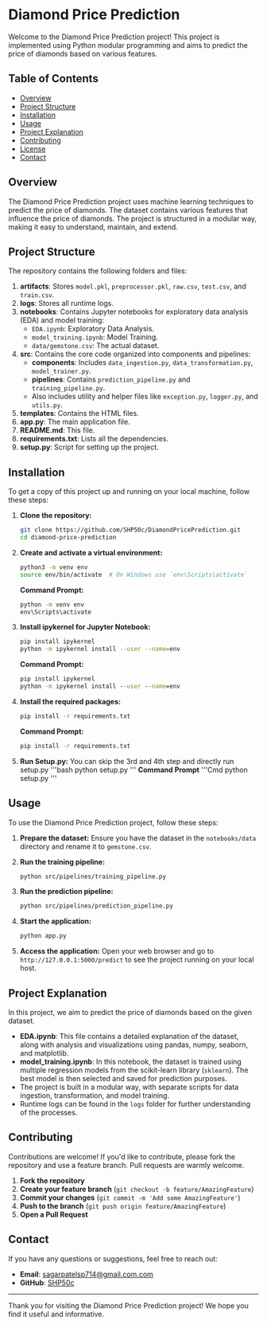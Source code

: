 # Diamond Price Prediction

Welcome to the Diamond Price Prediction project! This project is implemented using Python modular programming and aims to predict the price of diamonds based on various features.

## Table of Contents
- [Overview](#overview)
- [Project Structure](#project-structure)
- [Installation](#installation)
- [Usage](#usage)
- [Project Explanation](#project-explanation)
- [Contributing](#contributing)
- [License](#license)
- [Contact](#contact)

## Overview
The Diamond Price Prediction project uses machine learning techniques to predict the price of diamonds. The dataset contains various features that influence the price of diamonds. The project is structured in a modular way, making it easy to understand, maintain, and extend.

## Project Structure
The repository contains the following folders and files:
1. **artifacts**: Stores `model.pkl`, `preprocessor.pkl`, `raw.csv`, `test.csv`, and `train.csv`.
2. **logs**: Stores all runtime logs.
3. **notebooks**: Contains Jupyter notebooks for exploratory data analysis (EDA) and model training:
   - `EDA.ipynb`: Exploratory Data Analysis.
   - `model_training.ipynb`: Model Training.
   - `data/gemstone.csv`: The actual dataset.
4. **src**: Contains the core code organized into components and pipelines:
   - **components**: Includes `data_ingestion.py`, `data_transformation.py`, `model_trainer.py`.
   - **pipelines**: Contains `prediction_pipeline.py` and `training_pipeline.py`.
   - Also includes utility and helper files like `exception.py`, `logger.py`, and `utils.py`.
5. **templates**: Contains the HTML files.
6. **app.py**: The main application file.
7. **README.md**: This file.
8. **requirements.txt**: Lists all the dependencies.
9. **setup.py**: Script for setting up the project.

## Installation
To get a copy of this project up and running on your local machine, follow these steps:

1. **Clone the repository:**
    ```bash
    git clone https://github.com/SHP50c/DiamondPricePrediction.git
    cd diamond-price-prediction
    ```

2. **Create and activate a virtual environment:**
    ```bash
    python3 -m venv env
    source env/bin/activate  # On Windows use `env\Scripts\activate`
    ```

    **Command Prompt:**
    ```cmd
    python -m venv env
    env\Scripts\activate
    ```

3. **Install ipykernel for Jupyter Notebook:**
    ```bash
    pip install ipykernel
    python -m ipykernel install --user --name=env
    ```

    **Command Prompt:**
    ```cmd
    pip install ipykernel
    python -m ipykernel install --user --name=env
    ```

4. **Install the required packages:**
    ```bash
    pip install -r requirements.txt
    ```

    **Command Prompt:**
    ```cmd
    pip install -r requirements.txt
    ```

5. **Run Setup.py:**
    You can skip the 3rd and 4th step and directly run setup.py
    '''bash
    python setup.py
    '''
    **Command Prompt**
    '''Cmd
    python setup.py
    '''

## Usage
To use the Diamond Price Prediction project, follow these steps:

1. **Prepare the dataset:**
   Ensure you have the dataset in the `notebooks/data` directory and rename it to `gemstone.csv`.

2. **Run the training pipeline:**
    ```bash
    python src/pipelines/training_pipeline.py
    ```

3. **Run the prediction pipeline:**
    ```bash
    python src/pipelines/prediction_pipeline.py
    ```

4. **Start the application:**
    ```bash
    python app.py
    ```

5. **Access the application:**
   Open your web browser and go to `http://127.0.0.1:5000/predict` to see the project running on your local host.

## Project Explanation
In this project, we aim to predict the price of diamonds based on the given dataset.

- **EDA.ipynb**: This file contains a detailed explanation of the dataset, along with analysis and visualizations using pandas, numpy, seaborn, and matplotlib.
- **model_training.ipynb**: In this notebook, the dataset is trained using multiple regression models from the scikit-learn library (`sklearn`). The best model is then selected and saved for prediction purposes.
- The project is built in a modular way, with separate scripts for data ingestion, transformation, and model training.
- Runtime logs can be found in the `logs` folder for further understanding of the processes.

## Contributing
Contributions are welcome! If you'd like to contribute, please fork the repository and use a feature branch. Pull requests are warmly welcome.

1. **Fork the repository**
2. **Create your feature branch** (`git checkout -b feature/AmazingFeature`)
3. **Commit your changes** (`git commit -m 'Add some AmazingFeature'`)
4. **Push to the branch** (`git push origin feature/AmazingFeature`)
5. **Open a Pull Request**

## Contact
If you have any questions or suggestions, feel free to reach out:

- **Email**: sagarpatelsp714@gmail.com.com
- **GitHub**: [SHP50c](https://github.com/SHP50c)

---

Thank you for visiting the Diamond Price Prediction project! We hope you find it useful and informative.
